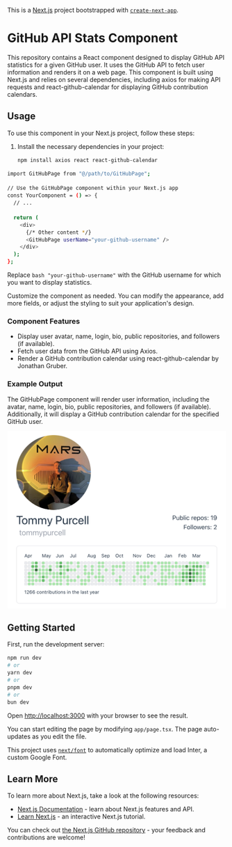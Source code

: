 This is a [Next.js](https://nextjs.org/) project bootstrapped with [`create-next-app`](https://github.com/vercel/next.js/tree/canary/packages/create-next-app).

# GitHub API Stats Component

This repository contains a React component designed to display GitHub API statistics for a given GitHub user. It uses the GitHub API to fetch user information and renders it on a web page. This component is built using Next.js and relies on several dependencies, including axios for making API requests and react-github-calendar for displaying GitHub contribution calendars.

## Usage

To use this component in your Next.js project, follow these steps:

1. Install the necessary dependencies in your project:

   ```bash
   npm install axios react react-github-calendar
   ```

```bash
import GitHubPage from "@/path/to/GitHubPage";

// Use the GitHubPage component within your Next.js app
const YourComponent = () => {
  // ...

  return (
    <div>
      {/* Other content */}
      <GitHubPage userName="your-github-username" />
    </div>
  );
};
```

Replace `bash "your-github-username"` with the GitHub username for which you want to display statistics.

Customize the component as needed. You can modify the appearance, add more fields, or adjust the styling to suit your application's design.

### Component Features

- Display user avatar, name, login, bio, public repositories, and followers (if available).
- Fetch user data from the GitHub API using Axios.
- Render a GitHub contribution calendar using react-github-calendar by Jonathan Gruber.

### Example Output

The GitHubPage component will render user information, including the avatar, name, login, bio, public repositories, and followers (if available). Additionally, it will display a GitHub contribution calendar for the specified GitHub user.

![example output for the github component](/app/public/screenshot-profile.png)

## Getting Started

First, run the development server:

```bash
npm run dev
# or
yarn dev
# or
pnpm dev
# or
bun dev
```

Open [http://localhost:3000](http://localhost:3000) with your browser to see the result.

You can start editing the page by modifying `app/page.tsx`. The page auto-updates as you edit the file.

This project uses [`next/font`](https://nextjs.org/docs/basic-features/font-optimization) to automatically optimize and load Inter, a custom Google Font.

## Learn More

To learn more about Next.js, take a look at the following resources:

- [Next.js Documentation](https://nextjs.org/docs) - learn about Next.js features and API.
- [Learn Next.js](https://nextjs.org/learn) - an interactive Next.js tutorial.

You can check out [the Next.js GitHub repository](https://github.com/vercel/next.js/) - your feedback and contributions are welcome!
